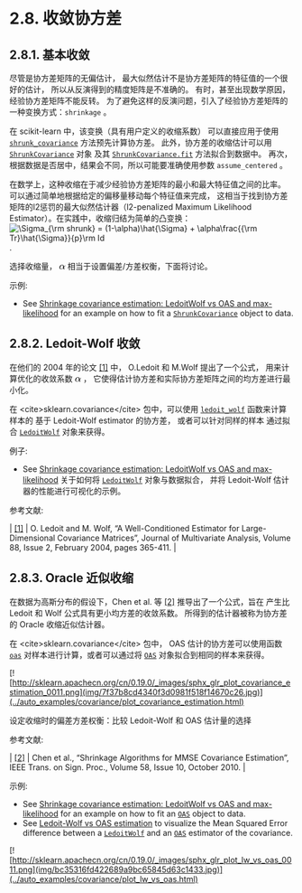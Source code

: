 # 2.8\. 收敛协方差

## 2.8.1\. 基本收敛

尽管是协方差矩阵的无偏估计， 最大似然估计不是协方差矩阵的特征值的一个很好的估计， 所以从反演得到的精度矩阵是不准确的。 有时，甚至出现数学原因，经验协方差矩阵不能反转。 为了避免这样的反演问题，引入了经验协方差矩阵的一种变换方式：`shrinkage` 。

在 scikit-learn 中，该变换（具有用户定义的收缩系数） 可以直接应用于使用 [`shrunk_covariance`](generated/sklearn.covariance.shrunk_covariance.html#sklearn.covariance.shrunk_covariance "sklearn.covariance.shrunk_covariance") 方法预先计算协方差。 此外，协方差的收缩估计可以用 [`ShrunkCovariance`](generated/sklearn.covariance.ShrunkCovariance.html#sklearn.covariance.ShrunkCovariance "sklearn.covariance.ShrunkCovariance") 对象 及其 [`ShrunkCovariance.fit`](generated/sklearn.covariance.ShrunkCovariance.html#sklearn.covariance.ShrunkCovariance.fit "sklearn.covariance.ShrunkCovariance.fit") 方法拟合到数据中。 再次，根据数据是否居中，结果会不同，所以可能要准确使用参数 `assume_centered` 。

在数学上，这种收缩在于减少经验协方差矩阵的最小和最大特征值之间的比率。 可以通过简单地根据给定的偏移量移动每个特征值来完成， 这相当于找到协方差矩阵的l2惩罚的最大似然估计器（l2-penalized Maximum Likelihood Estimator）。在实践中，收缩归结为简单的凸变换： ![\Sigma_{\rm
shrunk} = (1-\alpha)\hat{\Sigma} + \alpha\frac{{\rm
Tr}\hat{\Sigma}}{p}\rm Id](img/8f62a01deaf67a7f9960d853abd9dcca.jpg).

选择收缩量， ![\alpha](img/d8b3d5242d513369a44f8bf0c6112744.jpg) 相当于设置偏差/方差权衡，下面将讨论。

示例:

*   See [Shrinkage covariance estimation: LedoitWolf vs OAS and max-likelihood](../auto_examples/covariance/plot_covariance_estimation.html#sphx-glr-auto-examples-covariance-plot-covariance-estimation-py) for an example on how to fit a [`ShrunkCovariance`](generated/sklearn.covariance.ShrunkCovariance.html#sklearn.covariance.ShrunkCovariance "sklearn.covariance.ShrunkCovariance") object to data.

## 2.8.2\. Ledoit-Wolf 收敛

在他们的 2004 年的论文 [[1]](#id6) 中， O.Ledoit 和 M.Wolf 提出了一个公式， 用来计算优化的收敛系数 ![\alpha](img/d8b3d5242d513369a44f8bf0c6112744.jpg) ， 它使得估计协方差和实际协方差矩阵之间的均方差进行最小化。

在 &lt;cite&gt;sklearn.covariance&lt;/cite&gt; 包中，可以使用 [`ledoit_wolf`](generated/sklearn.covariance.ledoit_wolf.html#sklearn.covariance.ledoit_wolf "sklearn.covariance.ledoit_wolf") 函数来计算样本的 基于 Ledoit-Wolf estimator 的协方差， 或者可以针对同样的样本 通过拟合 [`LedoitWolf`](generated/sklearn.covariance.LedoitWolf.html#sklearn.covariance.LedoitWolf "sklearn.covariance.LedoitWolf") 对象来获得。

例子:

*   See [Shrinkage covariance estimation: LedoitWolf vs OAS and max-likelihood](../auto_examples/covariance/plot_covariance_estimation.html#sphx-glr-auto-examples-covariance-plot-covariance-estimation-py) 关于如何将 [`LedoitWolf`](generated/sklearn.covariance.LedoitWolf.html#sklearn.covariance.LedoitWolf "sklearn.covariance.LedoitWolf") 对象与数据拟合， 并将 Ledoit-Wolf 估计器的性能进行可视化的示例。

参考文献:

| [[1]](#id5) | O. Ledoit and M. Wolf, “A Well-Conditioned Estimator for Large-Dimensional Covariance Matrices”, Journal of Multivariate Analysis, Volume 88, Issue 2, February 2004, pages 365-411. |

## 2.8.3\. Oracle 近似收缩

在数据为高斯分布的假设下，Chen et al. 等 [[2]](#id8) 推导出了一个公式，旨在 产生比 Ledoit 和 Wolf 公式具有更小均方差的收敛系数。 所得到的估计器被称为协方差的 Oracle 收缩近似估计器。

在 &lt;cite&gt;sklearn.covariance&lt;/cite&gt; 包中， OAS 估计的协方差可以使用函数 [`oas`](generated/sklearn.covariance.oas.html#sklearn.covariance.oas "sklearn.covariance.oas") 对样本进行计算，或者可以通过将 [`OAS`](generated/sklearn.covariance.OAS.html#sklearn.covariance.OAS "sklearn.covariance.OAS") 对象拟合到相同的样本来获得。

[![http://sklearn.apachecn.org/cn/0.19.0/_images/sphx_glr_plot_covariance_estimation_0011.png](img/7f37b8cd4340f3d0981f518f14670c26.jpg)](../auto_examples/covariance/plot_covariance_estimation.html)

设定收缩时的偏差方差权衡：比较 Ledoit-Wolf 和 OAS 估计量的选择

参考文献:

| [[2]](#id7) | Chen et al., “Shrinkage Algorithms for MMSE Covariance Estimation”, IEEE Trans. on Sign. Proc., Volume 58, Issue 10, October 2010. |

示例:

*   See [Shrinkage covariance estimation: LedoitWolf vs OAS and max-likelihood](../auto_examples/covariance/plot_covariance_estimation.html#sphx-glr-auto-examples-covariance-plot-covariance-estimation-py) for an example on how to fit an [`OAS`](generated/sklearn.covariance.OAS.html#sklearn.covariance.OAS "sklearn.covariance.OAS") object to data.
*   See [Ledoit-Wolf vs OAS estimation](../auto_examples/covariance/plot_lw_vs_oas.html#sphx-glr-auto-examples-covariance-plot-lw-vs-oas-py) to visualize the Mean Squared Error difference between a [`LedoitWolf`](generated/sklearn.covariance.LedoitWolf.html#sklearn.covariance.LedoitWolf "sklearn.covariance.LedoitWolf") and an [`OAS`](generated/sklearn.covariance.OAS.html#sklearn.covariance.OAS "sklearn.covariance.OAS") estimator of the covariance.

[![http://sklearn.apachecn.org/cn/0.19.0/_images/sphx_glr_plot_lw_vs_oas_0011.png](img/bc35316fd422689a9bc65845d63c1433.jpg)](../auto_examples/covariance/plot_lw_vs_oas.html)
